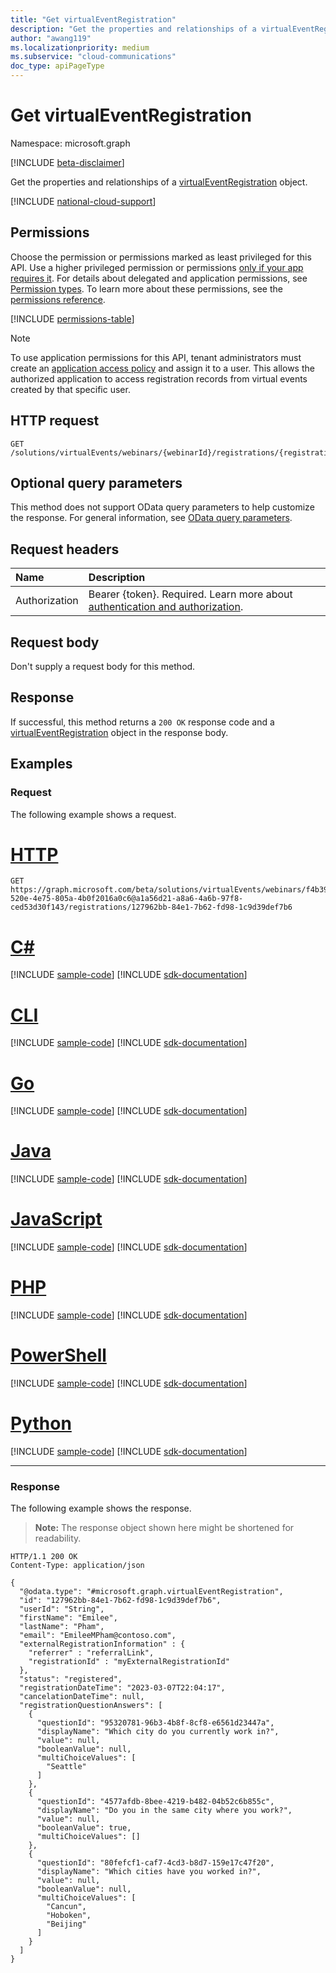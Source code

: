 ```yaml
---
title: "Get virtualEventRegistration"
description: "Get the properties and relationships of a virtualEventRegistration object."
author: "awang119"
ms.localizationpriority: medium
ms.subservice: "cloud-communications"
doc_type: apiPageType
---
```


# Get virtualEventRegistration

Namespace: microsoft.graph

[!INCLUDE [beta-disclaimer](../../includes/beta-disclaimer.md)]

Get the properties and relationships of a [virtualEventRegistration](../resources/virtualeventregistration.md) object.

[!INCLUDE [national-cloud-support](../../includes/global-only.md)]

## Permissions

Choose the permission or permissions marked as least privileged for this API. Use a higher privileged permission or permissions [only if your app requires it](/graph/permissions-overview#best-practices-for-using-microsoft-graph-permissions). For details about delegated and application permissions, see [Permission types](/graph/permissions-overview#permission-types). To learn more about these permissions, see the [permissions reference](/graph/permissions-reference).

<!-- { "blockType": "permissions", "name": "virtualeventregistration_get" } -->
[!INCLUDE [permissions-table](../includes/permissions/virtualeventregistration-get-permissions.md)]

> [!NOTE]
>
> To use application permissions for this API, tenant administrators must create an [application access policy](/graph/cloud-communication-online-meeting-application-access-policy) and assign it to a user. This allows the authorized application to access registration records from virtual events created by that specific user. 

## HTTP request

<!-- {
  "blockType": "ignored"
}
-->
``` http
GET /solutions/virtualEvents/webinars/{webinarId}/registrations/{registrationId}
```

## Optional query parameters

This method does not support OData query parameters to help customize the response. For general information, see [OData query parameters](/graph/query-parameters).

## Request headers

|Name|Description|
|:---|:---|
|Authorization|Bearer {token}. Required. Learn more about [authentication and authorization](/graph/auth/auth-concepts).|

## Request body

Don't supply a request body for this method.

## Response

If successful, this method returns a `200 OK` response code and a [virtualEventRegistration](../resources/virtualeventregistration.md) object in the response body.

## Examples

### Request

The following example shows a request.

# [HTTP](#tab/http)
<!-- {
  "blockType": "request",
  "name": "get_virtualEventRegistration",
  "sampleKeys": ["f4b39f1c-520e-4e75-805a-4b0f2016a0c6@a1a56d21-a8a6-4a6b-97f8-ced53d30f143", "127962bb-84e1-7b62-fd98-1c9d39def7b6"]
}
-->
``` http
GET https://graph.microsoft.com/beta/solutions/virtualEvents/webinars/f4b39f1c-520e-4e75-805a-4b0f2016a0c6@a1a56d21-a8a6-4a6b-97f8-ced53d30f143/registrations/127962bb-84e1-7b62-fd98-1c9d39def7b6
```

# [C#](#tab/csharp)
[!INCLUDE [sample-code](../includes/snippets/csharp/get-virtualeventregistration-csharp-snippets.md)]
[!INCLUDE [sdk-documentation](../includes/snippets/snippets-sdk-documentation-link.md)]

# [CLI](#tab/cli)
[!INCLUDE [sample-code](../includes/snippets/cli/get-virtualeventregistration-cli-snippets.md)]
[!INCLUDE [sdk-documentation](../includes/snippets/snippets-sdk-documentation-link.md)]

# [Go](#tab/go)
[!INCLUDE [sample-code](../includes/snippets/go/get-virtualeventregistration-go-snippets.md)]
[!INCLUDE [sdk-documentation](../includes/snippets/snippets-sdk-documentation-link.md)]

# [Java](#tab/java)
[!INCLUDE [sample-code](../includes/snippets/java/get-virtualeventregistration-java-snippets.md)]
[!INCLUDE [sdk-documentation](../includes/snippets/snippets-sdk-documentation-link.md)]

# [JavaScript](#tab/javascript)
[!INCLUDE [sample-code](../includes/snippets/javascript/get-virtualeventregistration-javascript-snippets.md)]
[!INCLUDE [sdk-documentation](../includes/snippets/snippets-sdk-documentation-link.md)]

# [PHP](#tab/php)
[!INCLUDE [sample-code](../includes/snippets/php/get-virtualeventregistration-php-snippets.md)]
[!INCLUDE [sdk-documentation](../includes/snippets/snippets-sdk-documentation-link.md)]

# [PowerShell](#tab/powershell)
[!INCLUDE [sample-code](../includes/snippets/powershell/get-virtualeventregistration-powershell-snippets.md)]
[!INCLUDE [sdk-documentation](../includes/snippets/snippets-sdk-documentation-link.md)]

# [Python](#tab/python)
[!INCLUDE [sample-code](../includes/snippets/python/get-virtualeventregistration-python-snippets.md)]
[!INCLUDE [sdk-documentation](../includes/snippets/snippets-sdk-documentation-link.md)]

---

### Response

The following example shows the response.

>**Note:** The response object shown here might be shortened for readability.
<!-- {
  "blockType": "response",
  "truncated": true,
  "@odata.type": "microsoft.graph.virtualEventRegistration"
}
-->
``` http
HTTP/1.1 200 OK
Content-Type: application/json

{
  "@odata.type": "#microsoft.graph.virtualEventRegistration",
  "id": "127962bb-84e1-7b62-fd98-1c9d39def7b6",
  "userId": "String",
  "firstName": "Emilee",
  "lastName": "Pham",
  "email": "EmileeMPham@contoso.com",
  "externalRegistrationInformation" : {
    "referrer" : "referralLink",
    "registrationId" : "myExternalRegistrationId"
  },
  "status": "registered",
  "registrationDateTime": "2023-03-07T22:04:17",
  "cancelationDateTime": null,
  "registrationQuestionAnswers": [
    {
      "questionId": "95320781-96b3-4b8f-8cf8-e6561d23447a",
      "displayName": "Which city do you currently work in?",
      "value": null,
      "booleanValue": null,
      "multiChoiceValues": [
        "Seattle"
      ]
    },
    {
      "questionId": "4577afdb-8bee-4219-b482-04b52c6b855c",
      "displayName": "Do you in the same city where you work?",
      "value": null,
      "booleanValue": true,
      "multiChoiceValues": []
    },
    {
      "questionId": "80fefcf1-caf7-4cd3-b8d7-159e17c47f20",
      "displayName": "Which cities have you worked in?",
      "value": null,
      "booleanValue": null,
      "multiChoiceValues": [
        "Cancun",
        "Hoboken",
        "Beijing"
      ]
    }
  ]
}
```
